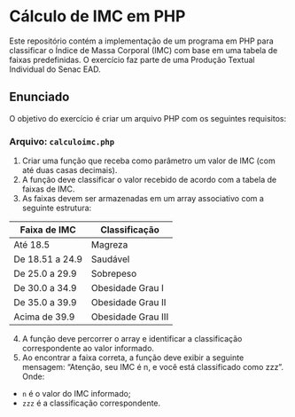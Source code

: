 # Cálculo de IMC em PHP

Este repositório contém a implementação de um programa em PHP para classificar o Índice de Massa Corporal (IMC) com base em uma tabela de faixas predefinidas. O exercício faz parte de uma Produção Textual Individual do Senac EAD.

## Enunciado

O objetivo do exercício é criar um arquivo PHP com os seguintes requisitos:

### Arquivo: `calculoimc.php`

1. Criar uma função que receba como parâmetro um valor de IMC (com até duas casas decimais).
2. A função deve classificar o valor recebido de acordo com a tabela de faixas de IMC.
3. As faixas devem ser armazenadas em um array associativo com a seguinte estrutura:

| Faixa de IMC         | Classificação        |
|----------------------|----------------------|
| Até 18.5             | Magreza              |
| De 18.51 a 24.9      | Saudável             |
| De 25.0 a 29.9       | Sobrepeso            |
| De 30.0 a 34.9       | Obesidade Grau I     |
| De 35.0 a 39.9       | Obesidade Grau II    |
| Acima de 39.9        | Obesidade Grau III   |

4. A função deve percorrer o array e identificar a classificação correspondente ao valor informado.
5. Ao encontrar a faixa correta, a função deve exibir a seguinte mensagem:  “Atenção, seu IMC é n, e você está classificado como zzz”. Onde:
- `n` é o valor do IMC informado;
- `zzz` é a classificação correspondente.
